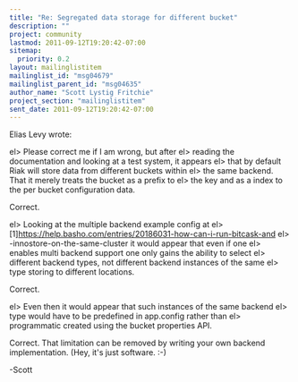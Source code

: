 ```yaml
---
title: "Re: Segregated data storage for different bucket"
description: ""
project: community
lastmod: 2011-09-12T19:20:42-07:00
sitemap:
  priority: 0.2
layout: mailinglistitem
mailinglist_id: "msg04679"
mailinglist_parent_id: "msg04635"
author_name: "Scott Lystig Fritchie"
project_section: "mailinglistitem"
sent_date: 2011-09-12T19:20:42-07:00
---
```



Elias Levy  wrote:

el&gt; Please correct me if I am wrong, but after
el&gt; reading the documentation and looking at a test system, it appears
el&gt; that by default Riak will store data from different buckets within
el&gt; the same backend. That it merely treats the bucket as a prefix to
el&gt; the key and as a index to the per bucket configuration data.

Correct.

el&gt; Looking at the multiple backend example config at
el&gt; [1]https://help.basho.com/entries/20186031-how-can-i-run-bitcask-and
el&gt; -innostore-on-the-same-cluster it would appear that even if one
el&gt; enables multi backend support one only gains the ability to select
el&gt; different backend types, not different backend instances of the same
el&gt; type storing to different locations.

Correct.

el&gt; Even then it would appear that such instances of the same backend
el&gt; type would have to be predefined in app.config rather than
el&gt; programmatic created using the bucket properties API.

Correct. That limitation can be removed by writing your own backend
implementation. (Hey, it's just software. :-)

-Scott

